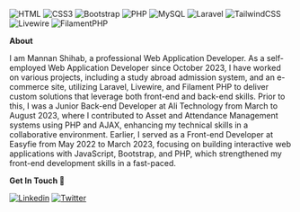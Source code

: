 
![HTML](https://img.shields.io/badge/HTML5-E34F26?style=flat-square&logo=html5&logoColor=white)
![CSS3](https://img.shields.io/badge/CSS3-1572B6?style=flat-square&logo=css3&logoColor=white)
![Bootstrap](https://img.shields.io/badge/Bootstrap-563D7C?style=flat-square&logo=bootstrap&logoColor=white)
![PHP](https://img.shields.io/badge/PHP-777BB4?style=flat-square&logo=php&logoColor=white)
![MySQL](https://img.shields.io/badge/MySQL-005C84?style=flat-square&logo=mysql&logoColor=white)
![Laravel](https://img.shields.io/badge/Laravel-FF2D20?style=flat-square&logo=laravel&logoColor=white)
![TailwindCSS](https://img.shields.io/badge/Tailwind_CSS-38B2AC?style=flat-square&logo=tailwind-css&logoColor=white)
![Livewire](https://img.shields.io/badge/Livewire-4A5568?style=flat-square&logo=livewire&logoColor=white)
![FilamentPHP](https://img.shields.io/badge/Filament-38A169?style=flat-square&logo=filament-php&logoColor=white)


<!-- ![](https://komarev.com/ghpvc/?username=MannanShihab&style=flat-square) -->

**About**
 
I am Mannan Shihab, a professional Web Application Developer. As a self-employed Web Application Developer since October 2023, I have worked on various projects, including a study abroad admission system, and an e-commerce site, utilizing Laravel, Livewire, and Filament PHP to deliver custom solutions that leverage both front-end and back-end skills. Prior to this, I was a Junior Back-end Developer at Ali Technology from March to August 2023, where I contributed to Asset and Attendance Management systems using PHP and AJAX, enhancing my technical skills in a collaborative environment. Earlier, I served as a Front-end Developer at Easyfie from May 2022 to March 2023, focusing on building interactive web applications with JavaScript, Bootstrap, and PHP, which strengthened my front-end development skills in a fast-paced.

**Get In Touch 👀**

[![Linkedin](https://img.shields.io/badge/LinkedIn-0077B5?style=flat-square&logo=linkedin&logoColor=white)](https://www.linkedin.com/in/MannanShihab/) 
[![Twitter](https://img.shields.io/badge/Twitter-1DA1F2?style=flat-square&logo=twitter&logoColor=white)](https://twitter.com/MannanShihab)
